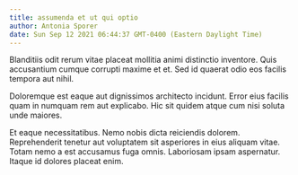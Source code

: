 ```yaml
---
title: assumenda et ut qui optio
author: Antonia Sporer
date: Sun Sep 12 2021 06:44:37 GMT-0400 (Eastern Daylight Time)
---
```

Blanditiis odit rerum vitae placeat mollitia animi distinctio inventore. Quis accusantium cumque corrupti maxime et et. Sed id quaerat odio eos facilis tempora aut nihil.

 Doloremque est eaque aut dignissimos architecto incidunt. Error eius facilis quam in numquam rem aut explicabo. Hic sit quidem atque cum nisi soluta unde maiores.

 Et eaque necessitatibus. Nemo nobis dicta reiciendis dolorem. Reprehenderit tenetur aut voluptatem sit asperiores in eius aliquam vitae. Totam nemo a est accusamus fuga omnis. Laboriosam ipsam aspernatur. Itaque id dolores placeat enim.
